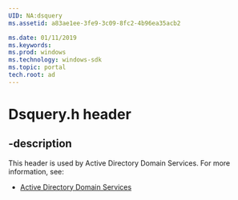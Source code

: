 ```yaml
---
UID: NA:dsquery
ms.assetid: a83ae1ee-3fe9-3c09-8fc2-4b96ea35acb2

ms.date: 01/11/2019
ms.keywords: 
ms.prod: windows
ms.technology: windows-sdk
ms.topic: portal
tech.root: ad
---
```


# Dsquery.h header


## -description


This header is used by Active Directory Domain Services. For more information, see:

- [Active Directory Domain Services](../_ad/index.md)

